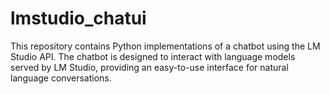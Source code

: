 # lmstudio_chatui
This repository contains Python implementations of a chatbot using the LM Studio API. The chatbot is designed to interact with language models served by LM Studio, providing an easy-to-use interface for natural language conversations.
